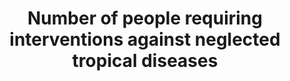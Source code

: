 ---
actual_indicator_available: null
actual_indicator_available_description: null
comments_and_limitations: null
data_non_statistical: true
date_metadata_updated: null
date_of_national_source_publication: null
disaggregation_categories: null
disaggregation_geography: null
goal_meta_link: http://unstats.un.org/sdgs/files/metadata-compilation/Metadata-Goal-3.pdf
goal_meta_link_page: 11
graph: null
graph_status_notes: unk
graph_title: Number of people requiring interventions against neglected tropical diseases
graph_type: null
graph_type_description: CDC program does not have these data.
has_metadata: false
indicator: 3.3.5
indicator_definition: ''
indicator_name: Number of people requiring interventions against neglected tropical
  diseases
indicator_sort_order: 03-03-05
indicator_variable: null
international_and_national_references: null
layout: indicator
method_of_computation: ''
periodicity: null
permalink: /3-3-5/
published: false
rationale_interpretation: ''
reporting_status: notstarted
scheduled_update_by_SDG_team: null
scheduled_update_by_national_source: null
sdg_goal: 3
source_active_1: true
source_agency_staff_email_1: null
source_agency_staff_name_1: null
source_agency_survey_dataset_1: null
source_notes_1: null
source_title_1: null
source_url_1: null
target: By 2030, end the epidemics of AIDS, tuberculosis, malaria and neglected tropical
  diseases and combat hepatitis, water-borne diseases and other communicable diseases.
target_id: '3.3'
time_period: null
title: Number of people requiring interventions against neglected tropical diseases
un_custodial_agency: WHO
un_designated_tier: '1'
unit_of_measure: null
variable_description: null
variable_notes: null
---